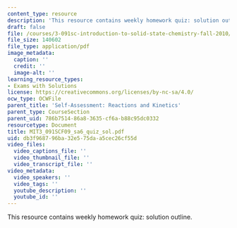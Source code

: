 ```yaml
---
content_type: resource
description: 'This resource contains weekly homework quiz: solution outline.'
draft: false
file: /courses/3-091sc-introduction-to-solid-state-chemistry-fall-2010/db3f968796ba32e575daa5cec26cf55d_MIT3_091SCF09_sa6_quiz_sol.pdf
file_size: 140602
file_type: application/pdf
image_metadata:
  caption: ''
  credit: ''
  image-alt: ''
learning_resource_types:
- Exams with Solutions
license: https://creativecommons.org/licenses/by-nc-sa/4.0/
ocw_type: OCWFile
parent_title: 'Self-Assessment: Reactions and Kinetics'
parent_type: CourseSection
parent_uid: 786b7514-86a8-3635-cf6a-b88c95dc0332
resourcetype: Document
title: MIT3_091SCF09_sa6_quiz_sol.pdf
uid: db3f9687-96ba-32e5-75da-a5cec26cf55d
video_files:
  video_captions_file: ''
  video_thumbnail_file: ''
  video_transcript_file: ''
video_metadata:
  video_speakers: ''
  video_tags: ''
  youtube_description: ''
  youtube_id: ''
---
```

This resource contains weekly homework quiz: solution outline.